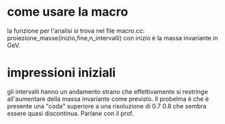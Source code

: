 # come usare la macro
la funzione per l'analisi si trova nel file macro.cc:
proiezione_masse(inizio,fine,n_intervalli) con inizio è la massa invariante in GeV.
# impressioni iniziali
gli intervalli hanno un andamento strano che effettivamente si restringe all'aumentare della massa invariante come previsto. Il probelma è che è presente una "coda" superiore a una risoluzione di 0.7 0.8 che sembra essere quasi discontinua. Parlane con il prof.
